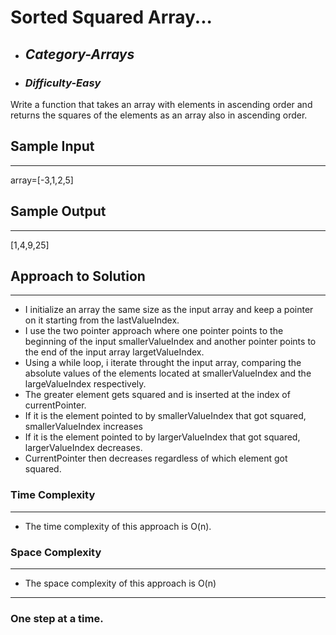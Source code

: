 # Sorted Squared Array...

- ## **_Category-Arrays_**
- ### **_Difficulty-Easy_**

Write a function that takes an array with elements in ascending order and returns the squares of the elements as an array also in ascending order.

## Sample Input

---

array=[-3,1,2,5]

## Sample Output

---

[1,4,9,25]

## Approach to Solution

---

- I initialize an array the same size as the input array and keep a pointer on it starting from the lastValueIndex.
- I use the two pointer approach where one pointer points to the beginning of the input smallerValueIndex and another pointer points to the end of the input array largetValueIndex.
- Using a while loop, i iterate throught the input array, comparing the absolute values of the elements located at smallerValueIndex and the largeValueIndex respectively.
- The greater element gets squared and is inserted at the index of currentPointer.
- If it is the element pointed to by smallerValueIndex that got squared, smallerValueIndex increases
- If it is the element pointed to by largerValueIndex that got squared, largerValueIndex decreases.
- CurrentPointer then decreases regardless of which element got squared.

### Time Complexity

---

- The time complexity of this approach is O(n).

### Space Complexity

---

- The space complexity of this approach is O(n)

---

### One step at a time.
